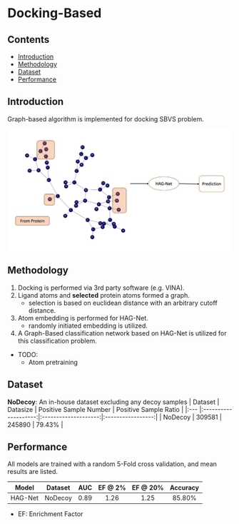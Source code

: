 # Docking-Based
## Contents
  * [Introduction](#introduction)
  * [Methodology](#methodology)
  * [Dataset](#dataset)
  * [Performance](#performance)

## Introduction

Graph-based algorithm is implemented for docking SBVS problem.
<center><img src="./images/docking-graph.jpeg" width="700" align="middle"/></center>

## Methodology

1. Docking is performed via 3rd party software (e.g. VINA).
2. Ligand atoms and **selected** protein atoms formed a graph.
    - selection is based on euclidean distance with an arbitrary cutoff distance.
3. Atom embedding is performed for HAG-Net.
    - randomly initiated embedding is utilized.
4. A Graph-Based classification network based on HAG-Net is utilized for this classification problem.

- TODO:
  - Atom pretraining

## Dataset

**NoDecoy**: An in-house dataset excluding any decoy samples
| Dataset | Datasize | Positive Sample Number | Positive Sample Ratio |
|:--- |:--------------------:|:--------------------:|:-----------------:|
| NoDecoy | 309581 | 245890 | 79.43% |

## Performance

All models are trained with a random 5-Fold cross validation, and mean results are listed.

| Model | Dataset | AUC | EF @ 2% | EF @ 20% | Accuracy |
|:-----:|:-------:|:---:|:-------:|:--------:|:--------:|
| HAG-Net | NoDecoy | 0.89 | 1.26 | 1.25 | 85.80% |

- EF: Enrichment Factor
